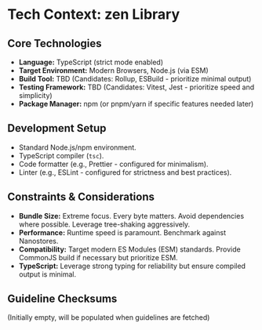 # Tech Context: zen Library

## Core Technologies
- **Language:** TypeScript (strict mode enabled)
- **Target Environment:** Modern Browsers, Node.js (via ESM)
- **Build Tool:** TBD (Candidates: Rollup, ESBuild - prioritize minimal output)
- **Testing Framework:** TBD (Candidates: Vitest, Jest - prioritize speed and simplicity)
- **Package Manager:** npm (or pnpm/yarn if specific features needed later)

## Development Setup
- Standard Node.js/npm environment.
- TypeScript compiler (`tsc`).
- Code formatter (e.g., Prettier - configured for minimalism).
- Linter (e.g., ESLint - configured for strictness and best practices).

## Constraints & Considerations
- **Bundle Size:** Extreme focus. Every byte matters. Avoid dependencies where possible. Leverage tree-shaking aggressively.
- **Performance:** Runtime speed is paramount. Benchmark against Nanostores.
- **Compatibility:** Target modern ES Modules (ESM) standards. Provide CommonJS build if necessary but prioritize ESM.
- **TypeScript:** Leverage strong typing for reliability but ensure compiled output is minimal.

## Guideline Checksums
(Initially empty, will be populated when guidelines are fetched)
